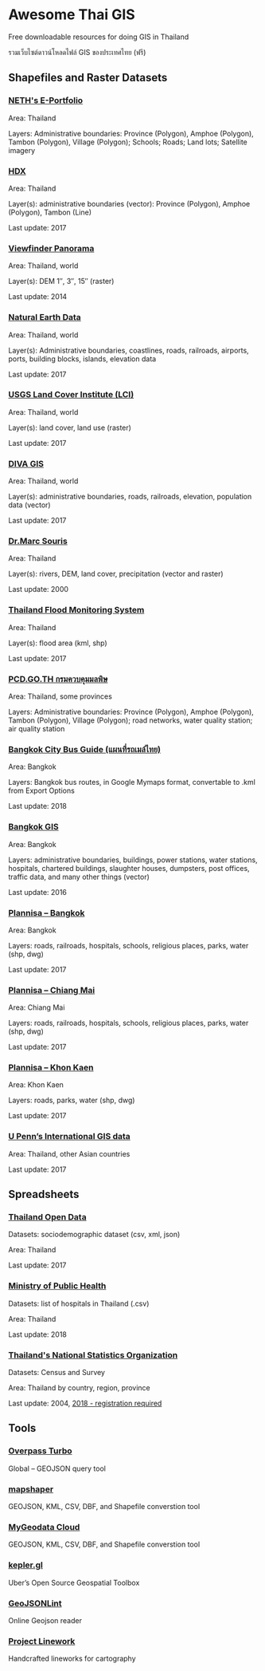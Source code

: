 # Awesome Thai GIS

Free downloadable resources for doing GIS in Thailand

รวมเว็บไซต์ดาวน์โหลดไฟล์ GIS ของประเทศไทย (ฟรี)

## Shapefiles and Raster Datasets

### [NETH's E-Portfolio](https://csuwan.weebly.com/360436343623360936603650362736213604--download.html)

Area: Thailand

Layers: Administrative boundaries: Province (Polygon), Amphoe (Polygon), Tambon (Polygon), Village (Polygon); Schools; Roads; Land lots; Satellite imagery

### [HDX](https://data.humdata.org/dataset/thailand-administrative-boundaries)

Area: Thailand

Layer(s): administrative boundaries (vector): Province (Polygon), Amphoe (Polygon), Tambon (Line)

Last update: 2017

### [Viewfinder Panorama](http://viewfinderpanoramas.org/dem3.html)

Area: Thailand, world

Layer(s): DEM 1″, 3″, 15″ (raster)

Last update: 2014

### [Natural Earth Data](http://www.naturalearthdata.com/downloads/)

Area: Thailand, world

Layer(s): Administrative boundaries, coastlines, roads, railroads, airports, ports, building blocks, islands, elevation data

Last update: 2017

### [USGS Land Cover Institute (LCI)](https://landcover.usgs.gov/landcoverdata.php)

Area: Thailand, world

Layer(s): land cover, land use (raster)

Last update: 2017

### [DIVA GIS](http://www.diva-gis.org/gdata)

Area: Thailand, world

Layer(s): administrative boundaries, roads, railroads, elevation, population data (vector)

Last update: 2017

### [Dr.Marc Souris](http://www.rsgis.ait.ac.th/~souris/thailand.htm)

Area: Thailand

Layer(s): rivers, DEM, land cover, precipitation (vector and raster)

Last update: 2000

### [Thailand Flood Monitoring System](http://flood.gistda.or.th/)

Area: Thailand

Layer(s): flood area (kml, shp)

Last update: 2017

### [PCD.GO.TH กรมควบคุมมลพิษ](http://www.pcd.go.th/info_serv/pczs/pczGIS.cfm)

Area: Thailand, some provinces

Layers: Administrative boundaries: Province (Polygon), Amphoe (Polygon), Tambon (Polygon), Village (Polygon); road networks, water quality station; air quality station

### [Bangkok City Bus Guide (แผนที่รถเมล์ไทย)](https://bazztsu.blogspot.com/p/blog-page.html)

Area: Bangkok

Layers: Bangkok bus routes, in Google Mymaps format, convertable to .kml from Export Options

Last update: 2018

### [Bangkok GIS](http://www.bangkokgis.com/modules.php?m=download_shapefile)

Area: Bangkok

Layers: administrative boundaries, buildings, power stations, water stations, hospitals, chartered buildings, slaughter houses, dumpsters, post offices, traffic data, and many other things (vector)

Last update: 2016

### [Plannisa – Bangkok](https://asiancitymaps.wordpress.com/2017/04/14/bangkok/)

Area: Bangkok

Layers: roads, railroads, hospitals, schools, religious places, parks, water (shp, dwg)

Last update: 2017

### [Plannisa – Chiang Mai](https://asiancitymaps.wordpress.com/2017/04/15/chiang-mai-thailand/)

Area: Chiang Mai

Layers: roads, railroads, hospitals, schools, religious places, parks, water (shp, dwg)

Last update: 2017

### [Plannisa – Khon Kaen](https://asiancitymaps.wordpress.com/2017/06/09/khon-kaen-thailand/)

Area: Khon Kaen

Layers: roads, parks, water (shp, dwg)

Last update: 2017

### [U Penn’s International GIS data](https://guides.library.upenn.edu/c.php?g=475518&p=3254775)

Area: Thailand, other Asian countries

Last update: 2017

## Spreadsheets

### [Thailand Open Data](https://data.go.th/Datasets.aspx)

Datasets: sociodemographic dataset (csv, xml, json)

Area: Thailand

Last update: 2017

### [Ministry of Public Health](http://203.157.10.8/hcode_2014/p_export.php?p=3)

Datasets: list of hospitals in Thailand (.csv)

Area: Thailand

Last update: 2018

### [Thailand's National Statistics Organization](http://service.nso.go.th/nso/nso_center/project/search_center/23project-th.htm)

Datasets: Census and Survey

Area: Thailand by country, region, province

Last update: 2004, [2018 - registration required](http://www.nso.go.th/sites/2014/Pages/%E0%B8%A3%E0%B8%B0%E0%B8%9A%E0%B8%9A%E0%B8%AA%E0%B8%A1%E0%B8%B2%E0%B8%8A%E0%B8%B4%E0%B8%81.aspx)

## Tools

### [Overpass Turbo](https://overpass-turbo.eu/)

Global – GEOJSON query tool

### [mapshaper](http://mapshaper.org/)

GEOJSON, KML, CSV, DBF, and Shapefile converstion tool

### [MyGeodata Cloud](https://mygeodata.cloud/)

GEOJSON, KML, CSV, DBF, and Shapefile converstion tool

### [kepler.gl](https://uber.github.io/kepler.gl/)

Uber’s Open Source Geospatial Toolbox

### [GeoJSONLint](http://geojsonlint.com/)

Online Geojson reader

### [Project Linework](http://www.projectlinework.org/)

Handcrafted lineworks for cartography
